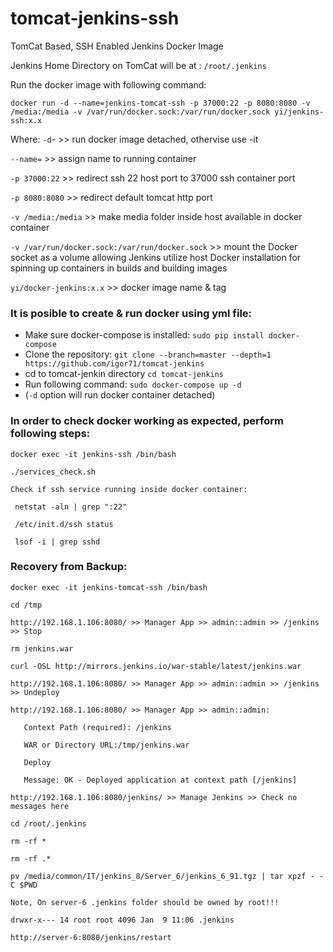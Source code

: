 # tomcat-jenkins-ssh
TomCat Based, SSH Enabled Jenkins Docker Image

Jenkins Home Directory on TomCat will be at : `/root/.jenkins`

Run the docker image with following command:
```
docker run -d --name=jenkins-tomcat-ssh -p 37000:22 -p 8080:8080 -v /media:/media -v /var/run/docker.sock:/var/run/docker.sock yi/jenkins-ssh:x.x
```
Where:
`-d`- >> run docker image detached, othervise use -it

`--name=` >> assign name to running container

`-p 37000:22` >> redirect ssh 22 host port to 37000 ssh container port

`-p 8080:8080` >> redirect default tomcat http port

`-v /media:/media` >> make media folder inside host available in docker container

`-v /var/run/docker.sock:/var/run/docker.sock` >> mount the Docker socket as a volume allowing Jenkins utilize host Docker installation for spinning up containers in builds and building images

`yi/docker-jenkins:x.x` >> docker image name & tag

### It is posible to create & run docker using yml file:

* Make sure docker-compose is installed:
`sudo pip install docker-compose`
* Clone the repository:
`git clone --branch=master --depth=1 https://github.com/igor71/tomcat-jenkins`
* cd to tomcat-jenkin directory
`cd tomcat-jenkins`
* Run following command: 
`sudo docker-compose up -d`
* (`-d` option will run docker container detached)

### In order to check docker working as expected, perform following steps:
```
docker exec -it jenkins-ssh /bin/bash

./services_check.sh

Check if ssh service running inside docker container:

 netstat -aln | grep ":22"
 
 /etc/init.d/ssh status
 
 lsof -i | grep sshd
 ```

### Recovery from Backup:
```
docker exec -it jenkins-tomcat-ssh /bin/bash

cd /tmp

http://192.168.1.106:8080/ >> Manager App >> admin::admin >> /jenkins >> Stop

rm jenkins.war

curl -OSL http://mirrors.jenkins.io/war-stable/latest/jenkins.war

http://192.168.1.106:8080/ >> Manager App >> admin::admin >> /jenkins >> Undeploy

http://192.168.1.106:8080/ >> Manager App >> admin::admin:

   Context Path (required): /jenkins

   WAR or Directory URL:/tmp/jenkins.war

   Deploy

   Message: OK - Deployed application at context path [/jenkins]

http://192.168.1.106:8080/jenkins/ >> Manage Jenkins >> Check no messages here

cd /root/.jenkins

rm -rf *

rm -rf .*

pv /media/common/IT/jenkins_8/Server_6/jenkins_6_91.tgz | tar xpzf - -C $PWD

Note, On server-6 .jenkins folder should be owned by root!!!

drwxr-x--- 14 root root 4096 Jan  9 11:06 .jenkins

http://server-6:8080/jenkins/restart
 ```


